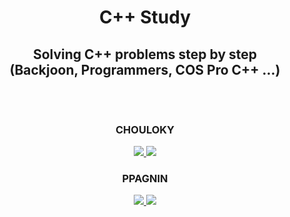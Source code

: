 <div align="center">
    
  # C++ Study
  Solving C++ problems step by step<br>
  (Backjoon, Programmers, COS Pro C++ ...)
  <br><br><br>
  ---
  ### CHOULOKY
  <a href="https://solved.ac/chouloky">
    <img src="http://mazassumnida.wtf/api/v2/generate_badge?boj=CHOULOKY" />
    <img src="http://mazandi.herokuapp.com/api?handle=CHOULOKY&theme=warm"/><br>
  </a>
  
  ### PPAGNIN
  <a href="https://solved.ac/ppagnin">
    <img src="http://mazassumnida.wtf/api/v2/generate_badge?boj=PPAGNIN" />
    <img src="http://mazandi.herokuapp.com/api?handle=PPAGNIN&theme=warm"/><br>
  </a>
</div>

<!--<img align="right" width="23" src="https://github.com/seondal/seondal/assets/75469131/f3735e2a-2fb1-4e7f-bbea-81f5698213b0" />-->

<!-- ![code](https://img.shields.io/badge/Code-C++-%2300599C.svg?logo=c%2B%2B&logoColor=white)
![code](https://img.shields.io/badge/Code-C%23-%23239120.svg?logo=csharp&logoColor=white)<br>
![Unity](https://img.shields.io/badge/Engine-unity-%23000000.svg?style=for-the-badge&logo=unity&logoColor=white)

[![Solved.ac프로필](http://mazassumnida.wtf/api/v2/generate_badge?boj=PPAGNIN)](https://solved.ac/PPAGNIN)
<img src="http://mazandi.herokuapp.com/api?handle=PPAGNIN&theme=warm"/><br>
[![Anurag's GitHub stats](https://github-readme-stats.vercel.app/api?username=CHOULOKY)](https://github.com/CHOULOKY/github-readme-stats)<br>
[![Top Langs](https://github-readme-stats.vercel.app/api/top-langs/?username=CHOULOKY)](https://github.com/CHOULOKY/github-readme-stats)
<br><br><br>
## 2. Directory structure
``` 
  |-BACKJOON           
  |  |-0. ETC         
  |  |-1. 입출력과 사칙연산
  |  |-2. 조건문
  |  |-3. 반복문
  |  |-4. 1차원 배열
  |  |-5. 문자열
  |  |-6. 심화 1
  |  |-7. 2차원 배열
  |  |-8. 일반 수학 1
  |  |-9. 약수, 배수와 소수
  |  |-10. 기하 - 직사각형과 삼각형
  |  |-11. 시간 복잡도
  |  |-12. 브루트 포스
  |  |-13. 정렬
  |  |-14. 집합과 맵
  |  |-15. 약수, 배수와 소수 2
  |  |-16. 스택, 큐, 덱
  |  |-19. 조합론
  |  |-20. 심화 2
  |  |-21. 재귀
  |  |-22. 백트래킹
  |  |-23. 동적 계획법 1
  |  |-24. 누적 합
  |  |-25. 그리디 알고리즘
  |  |-26. 분할 정복
  |  |-27. 이분 탐색
  |  |-28. 우선순위 큐
  |  |-29. 동적 계획법 2
  |  |-30. 스택 2
  |  |-31. 그래프와 순회
  |  |-32. 최단 경로
  |  |-33. 투 포인터
  |  |-34. 동적 계획법과 최단거리 역추적
  |  |-35. 트리
  |  |-36. 유니온 파인드
  |  |-37. 최소 신장 트리
  |  |-38. 트리에서의 동적 계획법
  |  |-39. 기하 2
  |  |-40. 동적 계획법 3
  |  |-41. 문자열 알고리즘 1
  |  |-42. 위상 정렬
  |  |-43. 최소 공통 조상
  |  |-44. 강한 연결 요소
  |  |-45. 세그먼트 트리
  |  |-46. 스위핑
  |  |-47. 동적 계획법 4
  |  |-48. 컨벡스 헐
  |  |-49. 이분 매칭
  |  |-50. 네트워크 플로우
  |  |-51. MCMF
  |  |-52. 어려운 구간 쿼리
  |  |-53. 더 어려운 수학
  |  |-54. 고속 푸리에 변환
  |  |-55. 문자열 알고리즘 2
  |  |-56. 세그먼트 트리 (Hard)
  |  |-57. 동적 계획법 최적화
  |
  |-Cos Pro Sample
  |  |-1급 C2 문제           
  |  |  |-1차 1급 1_initial_code.cpp
  |  |  |-...
  |  |  |-1차 1급 10_initial_code.cpp
  |  |  |-2차 1급 1_initial_code.cpp
  |  |  |-...
  |  |  |-2차 1급 10_initial_code.cpp
  |  |  |-3차 1급 1_initial_code.cpp
  |  |  |-...
  |  |  |-3차 1급 10_initial_code.cpp
  |  |  |-4차 1급 1_initial_code.cpp
  |  |  |-...
  |  |  |-4차 1급 10_initial_code.cpp
  |  |  |-5차 1급 1_initial_code.cpp
  |  |  |-...
  |  |  |-5차 1급 10_initial_code.cpp
  |  |  |-6차 1급 1_initial_code.cpp
  |  |  |-...
  |  |  |-6차 1급 10_initial_code.cpp
  |
  |-.gitignore                               
  |
  |-LICENSE                              
  |
  |-README.md
```
-->
